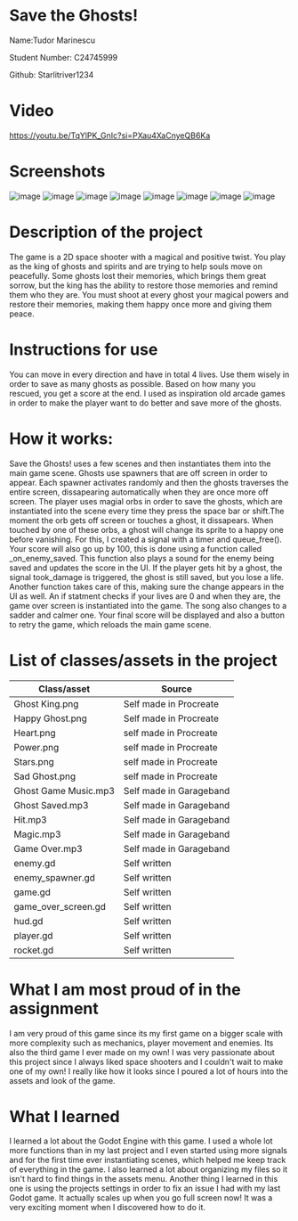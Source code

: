 # Save the Ghosts!


Name:Tudor Marinescu

Student Number: C24745999

Github: Starlitriver1234

# Video
https://youtu.be/TqYlPK_GnIc?si=PXau4XaCnyeQB6Ka




# Screenshots
![image](https://github.com/user-attachments/assets/6bad8b3e-3dda-48d6-873f-071979be7277)
![image](https://github.com/user-attachments/assets/3f1724a4-d32e-41ac-8001-8d287bc097da)
![image](https://github.com/user-attachments/assets/66191802-32db-4f8a-b97d-324c6719edfd)
![image](https://github.com/user-attachments/assets/e5a2a777-701e-46b4-8131-25624ea48939)
![image](https://github.com/user-attachments/assets/1a204d53-5566-4741-8ab7-79072c37b79b)
![image](https://github.com/user-attachments/assets/fd649c03-d2f5-440d-9f39-fc3cd42f3edc)
![image](https://github.com/user-attachments/assets/ecd0d57a-ee54-4178-9374-e2d7d132c6fe)
![image](https://github.com/user-attachments/assets/b1486cf0-bcb8-443e-a97f-f8e3f02e22ac)






# Description of the project
The game is a 2D space shooter with a magical and positive twist. You play as the king of ghosts and spirits and are trying to help souls move on peacefully. Some ghosts lost their memories, which brings them great sorrow, but the king has the ability to restore those memories and remind them who they are. You must shoot at every ghost your magical powers and restore their memories, making them happy once more and giving them peace.


# Instructions for use
You can move in every direction and have in total 4 lives. Use them wisely in order to save as many ghosts as possible. Based on how many you rescued, you get a score at the end. I used as inspiration old arcade games in order to make the player want to do better and save more of the ghosts.


# How it works:
Save the Ghosts! uses a few scenes and then instantiates them into the main game scene. Ghosts use spawners that are off screen in order to appear. Each spawner activates randomly and then the ghosts traverses the entire screen, dissapearing automatically when they are once more off screen. The player uses magial orbs in order to save the ghosts, which are instantiated into the scene every time they press the space bar or shift.The moment the orb gets off screen or touches a ghost, it dissapears. When touched by one of these orbs, a ghost will change its sprite to a happy one before vanishing. For this, I created a signal with a timer and queue_free(). Your score will also go up by 100, this is done using a function called _on_enemy_saved. This function also plays a sound for the enemy being saved and updates the score in the UI. If the player gets hit by a ghost, the signal took_damage is triggered, the ghost is still saved, but you lose a life. Another function takes care of this, making sure the change appears in the UI as well. An if statment checks if your lives are 0 and when they are, the game over screen is instantiated into the game. The song also changes to a sadder and calmer one. Your final score will be displayed and also a button to retry the game, which reloads the main game scene.


# List of classes/assets in the project


| Class/asset | Source |
|-----------|-----------|
| Ghost King.png | Self made in Procreate |
| Happy Ghost.png | Self made in Procreate |
| Heart.png | self made in Procreate |
| Power.png | self made in Procreate |
| Stars.png | self made in Procreate |
| Sad Ghost.png | self made in Procreate |
| Ghost Game Music.mp3 | Self made in Garageband |
| Ghost Saved.mp3 | Self made in Garageband |
| Hit.mp3 | Self made in Garageband |
| Magic.mp3 | Self made in Garageband |
| Game Over.mp3 | Self made in Garageband |
| enemy.gd | Self written |
| enemy_spawner.gd | Self written |
| game.gd | Self written |
| game_over_screen.gd | Self written |
| hud.gd | Self written |
| player.gd | Self written |
| rocket.gd | Self written |

# What I am most proud of in the assignment
I am very proud of this game since its my first game on a bigger scale with more complexity such as mechanics, player movement and enemies. Its also the third game I ever made on my own! I was very passionate about this project since I always liked space shooters and I couldn't wait to make one of my own! I really like how it looks since I poured a lot of hours into the assets and look of the game.



# What I learned
I learned a lot about the Godot Engine with this game. I used a whole lot more functions than in my last project and I even started using more signals and for the first time ever instantiating scenes, which helped me keep track of everything in the game. I also learned a lot about organizing my files so it isn't hard to find things in the assets menu. Another thing I learned in this one is using the projects settings in order to fix an issue I had with my last Godot game. It actually scales up when you go full screen now! It was a very exciting moment when I discovered how to do it.

